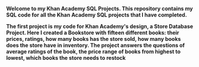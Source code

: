 **Welcome to my Khan Academy SQL Projects. This repository contains my SQL code for all the Khan Academy SQL projects that I have completed.**




**The first project is my code for Khan Academy's design, a Store Database Project. Here I created a Bookstore with fifteen different books: their prices, ratings, how many books has the store sold, how many books does the store have in inventory. The project answers the questions of average ratings of the book, the price range of books from highest to lowest, which books the store needs to restock**
